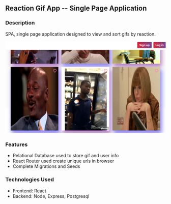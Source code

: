 ## Reaction Gif App -- Single Page Application

### Description

SPA, single page application designed to view and sort gifs by reaction. 

![homepage](https://github.com/elainecode/test-app/blob/master/test.png)

### Features

- Relational Database used to store gif and user info
- React Router used create unique urls in browser
- Complete Migrations and Seeds


### Technologies Used

- Frontend: React
- Backend:  Node, Express, Postgresql